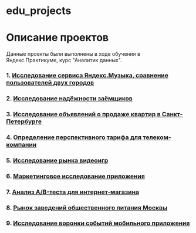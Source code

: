 # edu_projects

# Описание проектов

Данные проекты были выполнены в ходе обучения в Яндекс.Практикуме, курс "Аналитик данных".

### 1. [Исследование сервиса Яндекс.Музыка, сравнение пользователей двух городов](https://github.com/valeriia-utgof/edu_projects/tree/main/yandex_music_moscow_spb)

### 2. [Исследование надёжности заёмщиков](https://github.com/valeriia-utgof/edu_projects/tree/main/credit_scoring)

### 3. [Исследование объявлений о продаже квартир в Санкт-Петербурге](https://github.com/valeriia-utgof/edu_projects/tree/main/real_estate_spb)

### 4. [Определение перспективного тарифа для телеком-компании](https://github.com/valeriia-utgof/edu_projects/tree/main/telecom_operator_tariffs)

### 5. [Исследование рынка видеоигр](https://github.com/valeriia-utgof/edu_projects/tree/main/video_games_sales)

### 6. [Маркетинговое исследование приложения](https://github.com/valeriia-utgof/edu_projects/tree/main/marketing_analysis)

### 7. [Анализ A/B-теста для интернет-магазина](https://github.com/valeriia-utgof/edu_projects/tree/main/AB_test)

### 8. [Рынок заведений общественного питания Москвы](https://github.com/valeriia-utgof/edu_projects/tree/main/public_catering_moscow)

### 9. [Исследование воронки событий мобильного приложения](https://github.com/valeriia-utgof/edu_projects/tree/main/sales_funnel)
